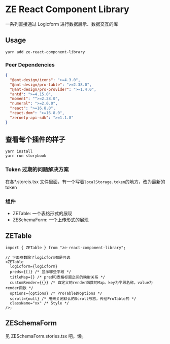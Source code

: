 # ZE React Component Library

一系列直接通过 Logicform 进行数据展示、数据交互的库

## Usage

```
yarn add ze-react-component-library
```

### Peer Dependencies

```json
{
  "@ant-design/icons": ">=4.3.0",
  "@ant-design/pro-table": ">=2.38.0",
  "@ant-design/pro-provider": ">=1.4.0",
  "antd": ">=4.15.0",
  "moment": "^>=2.28.0",
  "numeral": ">=2.0.0",
  "react": ">=16.8.0",
  "react-dom": ">=16.8.0",
  "zeroetp-api-sdk": ">=1.1.8"
}
```

## 查看每个插件的样子

```shell
yarn install
yarn run storybook
```

### Token 过期的问题解决方案

在各\*.storeis.tsx 文件里面，有一个写着`localStorage.token`的地方，改为最新的 token

### 组件

- ZETable: 一个表格形式的展现
- ZESchemaForm: 一个上传形式的展现

## ZETable

```tsx
import { ZETable } from "ze-react-component-library";

// 下面参数除了logicform都是可选
<ZETable
  logicform={logicform}
  preds={[]} /* 显示哪些字段 */
  titleMap={} /* pred和表格标题之间的映射关系 */
  customRender={{}} /* 自定义的render函数的Map。key为字段名称，value为render函数 */
  options={options} /* ProTable的options */
  scroll={null} /* 用来关闭默认的Scroll形态，传给ProTable的 */
  className="xx" /* Style */
/>;
```

## ZESchemaForm

见 ZESchemaForm.stories.tsx 吧。懒。
